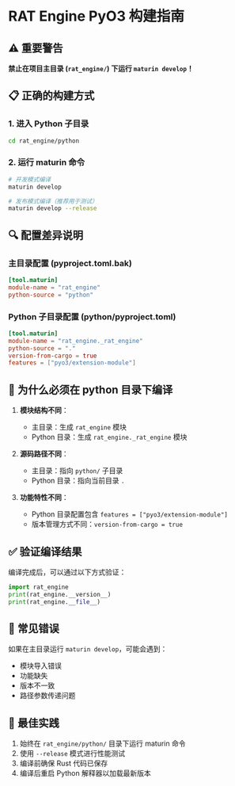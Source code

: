 # RAT Engine PyO3 构建指南

## ⚠️ 重要警告

**禁止在项目主目录 (`rat_engine/`) 下运行 `maturin develop`！**

## 📋 正确的构建方式

### 1. 进入 Python 子目录
```bash
cd rat_engine/python
```

### 2. 运行 maturin 命令
```bash
# 开发模式编译
maturin develop

# 发布模式编译（推荐用于测试）
maturin develop --release
```

## 🔍 配置差异说明

### 主目录配置 (pyproject.toml.bak)
```toml
[tool.maturin]
module-name = "rat_engine"
python-source = "python"
```

### Python 子目录配置 (python/pyproject.toml)
```toml
[tool.maturin]
module-name = "rat_engine._rat_engine"
python-source = "."
version-from-cargo = true
features = ["pyo3/extension-module"]
```

## 🎯 为什么必须在 python 目录下编译

1. **模块结构不同**：
   - 主目录：生成 `rat_engine` 模块
   - Python 目录：生成 `rat_engine._rat_engine` 模块

2. **源码路径不同**：
   - 主目录：指向 `python/` 子目录
   - Python 目录：指向当前目录 `.`

3. **功能特性不同**：
   - Python 目录配置包含 `features = ["pyo3/extension-module"]`
   - 版本管理方式不同：`version-from-cargo = true`

## ✅ 验证编译结果

编译完成后，可以通过以下方式验证：

```python
import rat_engine
print(rat_engine.__version__)
print(rat_engine.__file__)
```

## 🚨 常见错误

如果在主目录运行 `maturin develop`，可能会遇到：
- 模块导入错误
- 功能缺失
- 版本不一致
- 路径参数传递问题

## 📝 最佳实践

1. 始终在 `rat_engine/python/` 目录下运行 maturin 命令
2. 使用 `--release` 模式进行性能测试
3. 编译前确保 Rust 代码已保存
4. 编译后重启 Python 解释器以加载最新版本